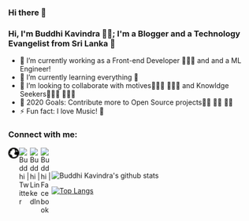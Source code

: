 ### Hi there 👋

### Hi, I'm Buddhi Kavindra 🧑‍💻; I'm a Blogger and a Technology Evangelist from Sri Lanka 👋

- 🔭 I’m currently working as a Front-end Developer 🧑🏻‍💻 and and a ML Engineer!
- 🌱 I’m currently learning everything  🤣
- 👯 I’m looking to collaborate with motives👨🏻‍🚀 👩🏻‍🚀 and Knowldge Seekers🧑🏻‍🔬 👨🏻‍🔬
- 🥅 2020 Goals: Contribute more to Open Source projects👬🏻 👭🏻 👫🏻
- ⚡ Fun fact: I love Music! 🤩

### Connect with me:

[<img align="left" alt="Buddhi" width="22px" src="https://raw.githubusercontent.com/iconic/open-iconic/master/svg/globe.svg" />][website]
[<img align="left" alt="Buddhi | Twitter" width="22px" src="https://cdn.jsdelivr.net/npm/simple-icons@v3/icons/twitter.svg" />][twitter]
[<img align="left" alt="Buddhi | LinkedIn" width="22px" src="https://cdn.jsdelivr.net/npm/simple-icons@v3/icons/linkedin.svg" />][linkedin]
[<img align="left" alt="Buddhi | Facebook" width="22px" src="https://cdn.jsdelivr.net/npm/simple-icons@3.4.1/icons/facebook.svg" />][Facebook]

</br>
</br>

![Buddhi Kavindra's github stats](https://github-readme-stats.vercel.app/api?username=Buddhilive&show_icons=true&theme=radical&count_private=true&hide=stars)




[![Top Langs](https://github-readme-stats.vercel.app/api/top-langs/?username=Buddhilive)](https://github.com/Buddhilive/github-readme-stats)
</br>



[website]: https://www.buddhilive.com
[twitter]: https://twitter.com/buddhilive
[linkedin]: https://lk.linkedin.com/in/buddhik
[Facebook]: https://facebook.com/Buddhilive

